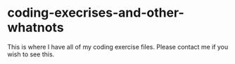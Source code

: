 # coding-execrises-and-other-whatnots
This is where I have all of my coding exercise files. Please contact me if you wish to see this.
